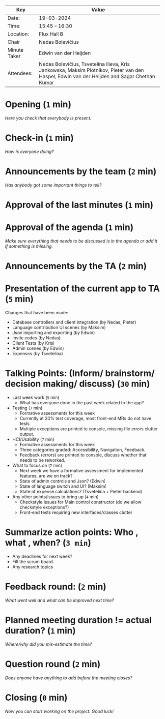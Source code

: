 | Key          | Value                                                                                                                                        |
| ------------ | -------------------------------------------------------------------------------------------------------------------------------------------- |
| Date:        | 19-03-2024                                                                                                                                   |
| Time:        | 15:45 – 16:30                                                                                                                                |
| Location:    | Flux Hall B                                                                                                                                  |
| Chair        | Nedas Bolevičius                                                                                                                             |
| Minute Taker | Edwin van der Heijden                                                                                                                               |
| Attendees:   | Nedas Bolevičius, Tsvetelina  Ilieva, Kris Jankowska, Maksim Plotnikov, Pieter van den Haspel, Edwin van der Heijden and Sagar Chethan Kumar |

# Opening (`1` min)
*Here you check that everybody is present.*

# Check-in (`1` min)
*How is everyone doing?*

# Announcements by the team (`2` min)
*Has anybody got some important things to tell?*

# Approval of the last minutes (`1` min)

# Approval of the agenda (`1` min)
*Make sure everything that needs to be discussed is in the agenda or add it if something is missing.*

# Announcements by the TA (`2` min)

# Presentation of the current app to TA (`5` min)
Changes that have been made:
 - Database controllers and client integration (by Nedas, Pieter)
 - Language contribution UI scenes (by Maksim)
 - Json importing and exporting (by Edwin)
 - Invite codes (by Nedas)
 - Client Tests (by Kris)
 - Admin scenes (by Edwin)
 - Expenses (by Tsvetelina)

# Talking Points: (Inform/ brainstorm/ decision making/ discuss) (`30` min)

 - Last week work (`5` min)
     - What has everyone done in the past week related to the app?
 - Testing (`7` min)
    - Formative assessments for this week
    - Currently at 20% test coverage, most front-end MRs do not have tests
    - Multiple exceptions are printed to console, missing file errors clutter output.
 - HCI/Usability (`7` min)
    - Formative assessments for this week
    - Three categories graded: Accessibility, Navigation, Feedback.
    - Feedback (errors) are printed to console, discuss whether that needs to be reworked.
 - What to focus on (`7` min)
	 - Next week we have a formative assessment for implemented features, are we on track?
     - State of admin controls and Json? (Edwin)
     - State of language switch and UI? (Maksim)
     - State of expense calculations? (Tsvetelina + Pieter backend)
 - Any other points/issues to bring up (`4` min)
     - Checkstyle issues for Main control constructor (do we allow checkstyle exceptions?)
     - Front-end tests requiring new interfaces/classes clutter

# Summarize action points: Who , what , when? (`3 min`)
 - Any deadlines for next week?
 - Fill the scrum board.
 - Any research topics

# Feedback round: (`2` min)
*What went well and what can be improved next time?*

# Planned meeting duration != actual duration? (`1` min)
*Where/why did you mis-estimate the time?*

# Question round (`2` min)
*Does anyone have anything to add before the meeting closes?*

# Closing (`0` min)
*Now you can start working on the project. Good luck!*
